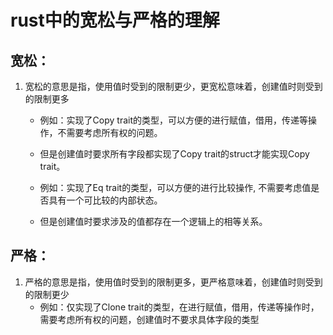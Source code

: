 # rust中的宽松与严格的理解

## 宽松：
1. 宽松的意思是指，使用值时受到的限制更少，更宽松意味着，创建值时则受到的限制更多
   - 例如：实现了Copy trait的类型，可以方便的进行赋值，借用，传递等操作，不需要考虑所有权的问题。
   - 但是创建值时要求所有字段都实现了Copy trait的struct才能实现Copy trait。
  
   - 例如：实现了Eq trait的类型，可以方便的进行比较操作, 不需要考虑值是否具有一个可比较的内部状态。
   - 但是创建值时要求涉及的值都存在一个逻辑上的相等关系。

 
## 严格：
1. 严格的意思是指，使用值时受到的限制更多，更严格意味着，创建值时则受到的限制更少
   - 例如：仅实现了Clone trait的类型，在进行赋值，借用，传递等操作时，需要考虑所有权的问题，创建值时不要求具体字段的类型



